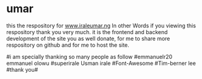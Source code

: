 # umar
this the respository for www.iraleumar.ng
In other Words if you viewing this respository thank you very much.
it is the frontend and backend development of the site you as well donate, for me to share more respository on github and for me to host the site. 

#i am specially thanking so many people as follow 
#emmanuelr20 emmanuel olowu
#superirale Usman irale
#Font-Awesome
#Tim-berner lee
#thank you#
